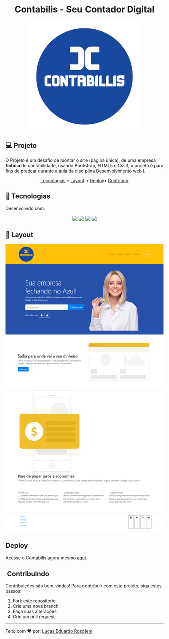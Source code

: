 <h1 align="center">Contabilis - Seu Contador Digital</h1>

<p align="center">
  <img src="img/logo.png" alt="Logo do Contabilis" width="350">
</p>


## 💻 Projeto

O Projeto é um desafio de montar o site (página única),  de uma empresa **fictícia** de contabilidade, usando Bootstrap, HTML5 e Css3, o projeto é para fins de praticar durante a aula da disciplina Desenvolvimento web I.


<p align="center">
  <a href="#tecnologias">Tecnologias</a> •
  <a href="#layout">Layout</a> •
  <a href="#deploy">Deploy</a>•
  <a href="#Contribuindo">Contribuir</a>
  
</p>

## 🚀 Tecnologias

Desenvolvido com:

<p align="center">
  <!-- <img src="https://img.shields.io/badge/JavaScript-323330?style=for-the-badge&logo=javascript&logoColor=F7DF1E"> -->
  <img src="https://img.shields.io/badge/JavaScript-F7DF1E?style=for-the-badge&logo=javascript&logoColor=black"/>
  <img src="https://img.shields.io/badge/Bootstrap-563D7C?style=for-the-badge&logo=bootstrap&logoColor=white"/>
  <img src="https://img.shields.io/badge/HTML5-E34F26?style=for-the-badge&logo=html5&logoColor=white"/>
  <img src="https://img.shields.io/badge/CSS3-1572B6?style=for-the-badge&logo=css3&logoColor=white"/>

</p>


## 🔖 Layout

![](img/screencapture.png) 

##  Deploy

Acesse o Contabilis agora mesmo [aqui.]()

## ️ Contribuindo

Contribuições são bem-vindas! Para contribuir com este projeto, siga estes passos:

1. Fork este repositório
2. Crie uma nova branch
3. Faça suas alterações
4. Crie um pull request

---


 <p>Feito com ❤️ por: <a href="https://linktr.ee/lucas.007"> Lucas Eduardo Rosolem</a></p>